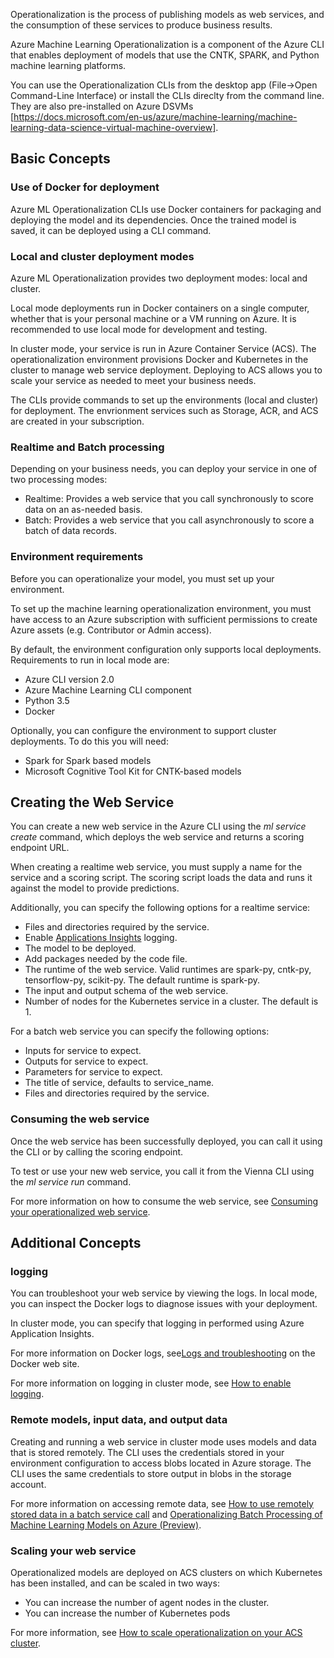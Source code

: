 Operationalization is the process of publishing models as web services, and the consumption of these services to produce business results.

Azure Machine Learning Operationalization is a component of the Azure CLI that enables deployment of models that use the CNTK, SPARK, and Python machine learning platforms.

You can use the Operationalization CLIs from the desktop app (File->Open Command-Line Interface) or install the CLIs direclty from the command line. They are also pre-installed on Azure DSVMs [https://docs.microsoft.com/en-us/azure/machine-learning/machine-learning-data-science-virtual-machine-overview].

## Basic Concepts

### Use of Docker for deployment

Azure ML Operationalization CLIs use Docker containers for packaging and deploying the model and its dependencies. Once the trained model is saved, it can be deployed using a CLI command. 

### Local and cluster deployment modes 

Azure ML Operationalization provides two deployment modes: local and cluster.

Local mode deployments run in Docker containers on a single computer, whether that is your personal machine or a VM running on Azure. It is recommended to use local mode for development and testing.

In cluster mode, your service is run in Azure Container Service (ACS). The operationalization environment provisions Docker and Kubernetes in the cluster to manage web service deployment. Deploying to ACS allows you to scale your service as needed to meet your business needs.

The CLIs provide commands to set up the environments (local and cluster) for deployment. The envrionment services such as Storage, ACR, and ACS are created in your subscription.

### Realtime and Batch processing 

Depending on your business needs, you can deploy your service in one of two processing modes:

* Realtime: Provides a web service that you call synchronously to score data on an as-needed basis.
* Batch: Provides a web service that you call asynchronously to score a batch of data records.

### Environment requirements

Before you can operationalize your model, you must set up your environment. 

To set up the machine learning operationalization environment, you must have access to an Azure subscription with sufficient permissions to create Azure assets (e.g. Contributor or Admin access).

By default, the environment configuration only supports local deployments. Requirements to run in local mode are:

* Azure CLI version 2.0
* Azure Machine Learning CLI component
* Python 3.5
* Docker

Optionally, you can configure the environment to support cluster deployments. To do this you will need:

* Spark for Spark based models
* Microsoft Cognitive Tool Kit for CNTK-based models

## Creating the Web Service

You can create a new web service in the Azure CLI using the *ml service create* command, which deploys the web service and returns a scoring endpoint URL.

When creating a realtime web service, you must supply a name for the service and a scoring script. The scoring script loads the data and runs it against the model to provide predictions.

Additionally, you can specify the following options for a realtime service:

* Files and directories required by the service. 
* Enable [Applications Insights](https://docs.microsoft.com/en-us/azure/application-insights/) logging.
* The model to be deployed.
* Add packages needed by the code file.
* The runtime of the web service. Valid runtimes are spark-py, cntk-py, tensorflow-py, scikit-py. The default runtime is spark-py.
* The input and output schema of the web service.
* Number of nodes for the Kubernetes service in a cluster.  The default is 1.

For a batch web service you can specify the following options:

* Inputs for service to expect.
* Outputs for service to expect.
* Parameters for service to expect.
* The title of service, defaults to service_name.
* Files and directories required by the service. 

### Consuming the web service

Once the web service has been successfully deployed, you can call it using the CLI or by calling the scoring endpoint.

To test or use your new web service, you call it from the Vienna CLI using the *ml service run* command.

For more information on how to consume the web service, see [Consuming your operationalized web service](consume-web-service.md).

## Additional Concepts				
	
### logging
You can troubleshoot your web service by viewing the logs. In local mode, you can inspect the Docker logs to diagnose issues with your deployment.

In cluster mode, you can specify that logging in performed using Azure Application Insights.

For more information on Docker logs, see[Logs and troubleshooting](https://docs.docker.com/docker-for-windows/troubleshoot/) on the Docker web site.

For more information on logging in cluster mode, see [How to enable logging](how-to-enable-logging.md).

### Remote models, input data, and output data

Creating and running a web service in cluster mode uses models and data that is stored remotely. The CLI uses the credentials stored in your environment configuration to access blobs located in Azure storage. The CLI uses the same credentials to store output in blobs in the storage account.

For more information on accessing remote data, see [How to use remotely stored data in a batch service call](how-to-use-remotely-stored-data-in-batch.md) and [Operationalizing Batch Processing of Machine Learning Models on Azure (Preview)](batch-processing.md).

### Scaling your web service

Operationalized models are deployed on ACS clusters on which Kubernetes has been installed, and can be scaled in two ways:

* You can increase the number of agent nodes in the cluster.
* You can increase the number of Kubernetes pods

For more information, see [How to scale operationalization on your ACS cluster](how-to-scale.md).
